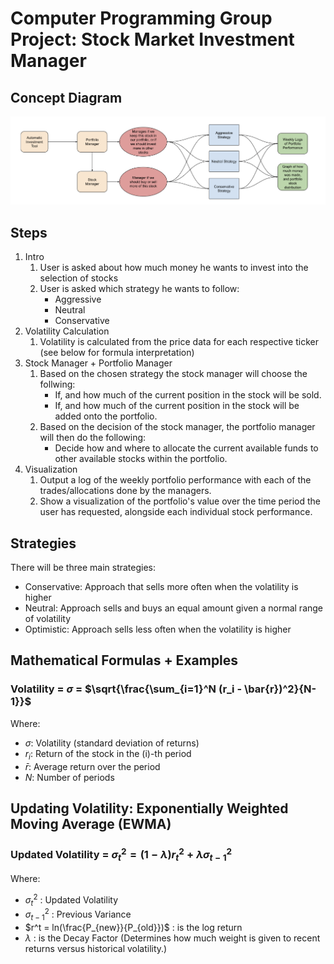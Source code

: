 # Computer Programming Group Project: Stock Market Investment Manager

## Concept Diagram

![alt text](readme_images/image.png)

## Steps

1. Intro
    1. User is asked about how much money he wants to invest into the selection of stocks
    2. User is asked which strategy he wants to follow:
        - Aggressive
        - Neutral
        - Conservative
2. Volatility Calculation 
    1. Volatility is calculated from the price data for each respective ticker (see below for formula interpretation)
3. Stock Manager + Portfolio Manager
    1. Based on the chosen strategy the stock manager will choose the follwing:
        - If, and how much of the current position in the stock will be sold.
        - If, and how much of the current position in the stock will be added onto the portfolio.
    2. Based on the decision of the stock manager, the portfolio manager will then do the following:
        - Decide how and where to allocate the current available funds to other available stocks within the portfolio.
4. Visualization
    1. Output a log of the weekly portfolio performance with each of the trades/allocations done by the managers.
    2. Show a visualization of the portfolio's value over the time period the user has requested, alongside each individual stock performance.


## Strategies
There will be three main strategies:

- Conservative: Approach that sells more often when the volatility is higher
- Neutral: Approach sells and buys an equal amount given a normal range of volatility
- Optimistic: Approach sells less often when the volatility is higher


## Mathematical Formulas + Examples


### $\text{Volatility}$ = $\sigma$ = $\sqrt{\frac{\sum_{i=1}^N (r_i - \bar{r})^2}{N-1}}$

Where:
- $\sigma$: Volatility (standard deviation of returns)
- $r_i$: Return of the stock in the \(i\)-th period
- $\bar{r}$: Average return over the period
- $N$: Number of periods

## Updating Volatility: Exponentially Weighted Moving Average (EWMA) 

### $\text{Updated Volatility}$ = $\sigma^2_t = (1 - \lambda) r^2_t + \lambda\sigma^2_{t-1}$

Where: 
- $\sigma^2_t$ : Updated Volatility
- $\sigma^2_{t-1}$ : Previous Variance
- $r^t = ln(\frac{P_{new}}{P_{old}})$ : is the log return
- $\lambda$ : is the Decay Factor (Determines how much weight is given to recent returns versus historical volatility.)